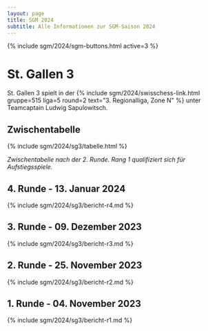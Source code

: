 ```yaml
---
layout: page
title: SGM 2024
subtitle: Alle Informationen zur SGM-Saison 2024
---
```


{% include sgm/2024/sgm-buttons.html active=3 %}

# St. Gallen 3

St. Gallen 3 spielt in der
{% include sgm/2024/swisschess-link.html gruppe=515 liga=5 round=2 text="3. Regionalliga, Zone N" %}
unter Teamcaptain Ludwig Sapulowitsch.

## Zwischentabelle

{% include sgm/2024/sg3/tabelle.html %}

_Zwischentabelle nach der 2. Runde. Rang 1 qualifiziert sich für Aufstiegsspiele._

## 4. Runde - 13. Januar 2024

{% include sgm/2024/sg3/bericht-r4.md %}

## 3. Runde - 09. Dezember 2023

{% include sgm/2024/sg3/bericht-r3.md %}

## 2. Runde - 25. November 2023

{% include sgm/2024/sg3/bericht-r2.md %}

## 1. Runde - 04. November 2023

{% include sgm/2024/sg3/bericht-r1.md %}

<style>
table th, table td:nth-of-type(4) {
    white-space: nowrap;
}
</style>

